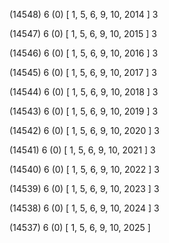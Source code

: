 (14548) 6 (0) [ 1, 5, 6, 9, 10, 2014 ] 3 


(14547) 6 (0) [ 1, 5, 6, 9, 10, 2015 ] 3 


(14546) 6 (0) [ 1, 5, 6, 9, 10, 2016 ] 3 


(14545) 6 (0) [ 1, 5, 6, 9, 10, 2017 ] 3 


(14544) 6 (0) [ 1, 5, 6, 9, 10, 2018 ] 3 


(14543) 6 (0) [ 1, 5, 6, 9, 10, 2019 ] 3 


(14542) 6 (0) [ 1, 5, 6, 9, 10, 2020 ] 3 


(14541) 6 (0) [ 1, 5, 6, 9, 10, 2021 ] 3 


(14540) 6 (0) [ 1, 5, 6, 9, 10, 2022 ] 3 


(14539) 6 (0) [ 1, 5, 6, 9, 10, 2023 ] 3 


(14538) 6 (0) [ 1, 5, 6, 9, 10, 2024 ] 3 


(14537) 6 (0) [ 1, 5, 6, 9, 10, 2025 ]  

